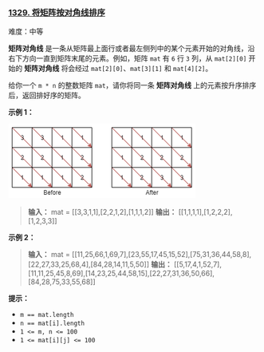 ### [1329. 将矩阵按对角线排序](https://leetcode.cn/problems/sort-the-matrix-diagonally/description/)

难度：中等

**矩阵对角线** 是一条从矩阵最上面行或者最左侧列中的某个元素开始的对角线，沿右下方向一直到矩阵末尾的元素。例如，矩阵 `mat` 有 `6` 行 `3` 列，从 `mat[2][0]` 开始的 **矩阵对角线** 将会经过 `mat[2][0]`、`mat[3][1]` 和 `mat[4][2]`。

给你一个 `m * n` 的整数矩阵 `mat`，请你将同一条 **矩阵对角线** 上的元素按升序排序后，返回排好序的矩阵。

**示例 1：**

![](./assets/img/Question1329.png)

> **输入：** mat = \[[3,3,1,1],[2,2,1,2],[1,1,1,2]]
> **输出：** \[[1,1,1,1],[1,2,2,2],[1,2,3,3]]

**示例 2：**

> **输入：** mat = \[[11,25,66,1,69,7],[23,55,17,45,15,52],[75,31,36,44,58,8],[22,27,33,25,68,4],[84,28,14,11,5,50]]
> **输出：** \[[5,17,4,1,52,7],[11,11,25,45,8,69],[14,23,25,44,58,15],[22,27,31,36,50,66],[84,28,75,33,55,68]]

**提示：**

- `m == mat.length`
- `n == mat[i].length`
- `1 <= m, n <= 100`
- `1 <= mat[i][j] <= 100`
